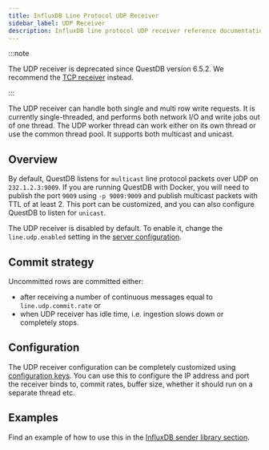 ```yaml
---
title: InfluxDB Line Protocol UDP Receiver
sidebar_label: UDP Receiver
description: InfluxDB line protocol UDP receiver reference documentation.
---
```


:::note

The UDP receiver is deprecated since QuestDB version 6.5.2. We recommend the
[TCP receiver](/docs/reference/api/ilp/overview/) instead.

:::

The UDP receiver can handle both single and multi row write requests. It is
currently single-threaded, and performs both network I/O and write jobs out of
one thread. The UDP worker thread can work either on its own thread or use the
common thread pool. It supports both multicast and unicast.

## Overview

By default, QuestDB listens for `multicast` line protocol packets over UDP on
`232.1.2.3:9009`. If you are running QuestDB with Docker, you will need to
publish the port `9009` using `-p 9009:9009` and publish multicast packets with
TTL of at least 2. This port can be customized, and you can also configure
QuestDB to listen for `unicast`.

The UDP receiver is disabled by default. To enable it, change the
`line.udp.enabled` setting in the
[server configuration](/docs/reference/configuration/).

## Commit strategy

Uncommitted rows are committed either:

- after receiving a number of continuous messages equal to
  `line.udp.commit.rate` or
- when UDP receiver has idle time, i.e. ingestion slows down or completely
  stops.

## Configuration

The UDP receiver configuration can be completely customized using
[configuration keys](/docs/reference/configuration/#udp-specific-settings). You
can use this to configure the IP address and port the receiver binds to, commit
rates, buffer size, whether it should run on a separate thread etc.

## Examples

Find an example of how to use this in the
[InfluxDB sender library section](/docs/reference/api/java-embedded/#influxdb-sender-library).
